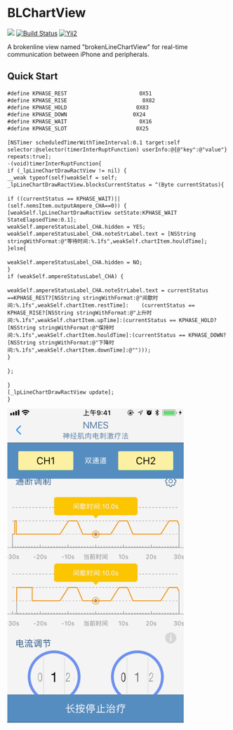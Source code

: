
BLChartView
=========================
![](https://img.shields.io/apm/l/vim-mode.svg)
[![Build Status](https://travis-ci.org/meolu/walle-web.svg?branch=master)](https://travis-ci.org/meolu/walle-web)
[![Yii2](https://img.shields.io/badge/Powered_by-Yuepr_Framework-green.svg?style=flat)](http://www.yiiframework.com/)

A brokenline view named "brokenLineChartView" for real-time communication between iPhone and peripherals.


Quick Start
-------------
```
#define KPHASE_REST                       0X51
#define KPHASE_RISE                        0X82
#define KPHASE_HOLD                      0X83
#define KPHASE_DOWN                     0X24
#define KPHASE_WAIT                       0X16
#define KPHASE_SLOT                      0X25

[NSTimer scheduledTimerWithTimeInterval:0.1 target:self selector:@selector(timerInterRuptFunction) userInfo:@{@"key":@"value"} repeats:true];
-(void)timerInterRuptFunction{
if (_lpLineChartDrawRactView != nil) {
__weak typeof(self)weakSelf = self;
_lpLineChartDrawRactView.blocksCurrentStatus = ^(Byte currentStatus){

if ((currentStatus == KPHASE_WAIT)||(self.nemsItem.outputAmpere_CHA==0)) {
[weakSelf.lpLineChartDrawRactView setState:KPHASE_WAIT StateElapsedTime:0.1];
weakSelf.ampereStatusLabel_CHA.hidden = YES;
weakSelf.ampereStatusLabel_CHA.noteStrLabel.text = [NSString stringWithFormat:@"等待时间:%.1fs",weakSelf.chartItem.houldTime];
}else{

weakSelf.ampereStatusLabel_CHA.hidden = NO;
}
if (weakSelf.ampereStatusLabel_CHA) {

weakSelf.ampereStatusLabel_CHA.noteStrLabel.text = currentStatus             ==KPHASE_REST?[NSString stringWithFormat:@"间歇时间:%.1fs",weakSelf.chartItem.restTime]:    (currentStatus == KPHASE_RISE?[NSString stringWithFormat:@"上升时间:%.1fs",weakSelf.chartItem.upTime]:(currentStatus == KPHASE_HOLD?[NSString stringWithFormat:@"保持时间:%.1fs",weakSelf.chartItem.houldTime]:(currentStatus == KPHASE_DOWN?[NSString stringWithFormat:@"下降时间:%.1fs",weakSelf.chartItem.downTime]:@"")));
}

};

}
[_lpLineChartDrawRactView update];
}
```

<!--<iframe height=716 width=402 src="https://github.com/YuePr/BLChartView/blob/master/images/003.gif">-->

![](https://github.com/YuePr/BLChartView/blob/master/images/003.gif)





